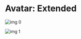 # Avatar: Extended

![img 0](https://i.imgur.com/js1CEYb.jpg)

![img 1](https://i.imgur.com/J1NF2hd.png)

